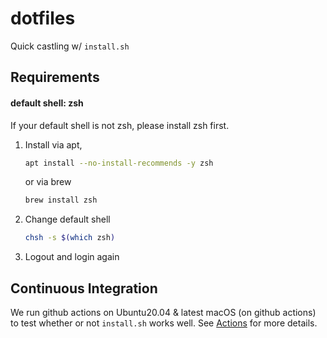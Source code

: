 # dotfiles
Quick castling w/ `install.sh`

## Requirements
#### default shell: zsh
If your default shell is not zsh, please install zsh first.
1. Install via apt,
    ```sh
    apt install --no-install-recommends -y zsh
    ```
    or via brew
    ```sh
    brew install zsh
    ```
2. Change default shell
    ```sh
    chsh -s $(which zsh)
    ```
3. Logout and login again

## Continuous Integration
We run github actions on Ubuntu20.04 & latest macOS (on github actions) to test whether or not `install.sh` works well.
See [Actions](https://github.com/5ei74R0/dotfiles/actions) for more details.
